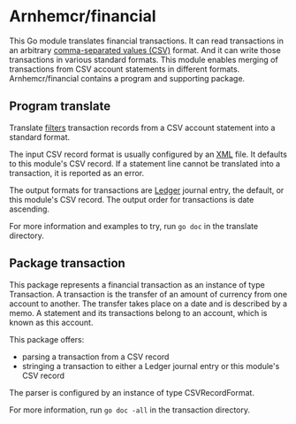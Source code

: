 # Arnhemcr/financial

This Go module translates financial transactions.
It can read transactions in an arbitrary [comma-separated values (CSV)] format.
And it can write those transactions in various standard formats.
This module enables merging of transactions from CSV account statements in different formats.
Arnhemcr/financial contains a program and supporting package.

## Program translate

Translate [filters] transaction records from a CSV account statement into a standard format.

The input CSV record format is usually configured by an [XML] file.
It defaults to this module's CSV record.
If a statement line cannot be translated into a transaction, it is reported as an error.

The output formats for transactions are [Ledger] journal entry, the default,
or this module's CSV record.
The output order for transactions is date ascending.

For more information and examples to try, run `go doc` in the translate directory.

## Package transaction

This package represents a financial transaction as an instance of type Transaction.
A transaction is the transfer of an amount of currency from one account to another.
The transfer takes place on a date and is described by a memo.
A statement and its transactions belong to an account, which is known as this account.

This package offers:

  - parsing a transaction from a CSV record
  - stringing a transaction to either a Ledger journal entry or this module's CSV record

The parser is configured by an instance of type CSVRecordFormat.

For more information, run `go doc -all` in the transaction directory.

[comma-separated values (CSV)]: https://en.wikipedia.org/wiki/Comma-separated_values
[filters]: https://en.wikipedia.org/wiki/Filter_(software)
[Ledger]: https://en.wikipedia.org/wiki/Ledger_(software)
[XML]: https://en.wikipedia.org/wiki/XML
